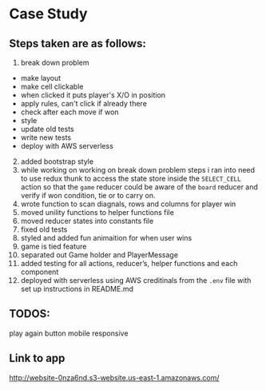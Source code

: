 # Case Study

## Steps taken are as follows:

1. break down problem
  - make layout
  - make cell clickable
  - when clicked it puts player's X/O in position
  - apply rules, can't click if already there
  - check after each move if won
  - style
  - update old tests
  - write new tests
  - deploy with AWS serverless
2. added bootstrap style
3. while working on working on break down problem steps i ran into need to use redux thunk to access the state store inside the `SELECT_CELL` action so that the `game` reducer could be aware of the `board` reducer and verify if won condition, tie or to carry on.
4. wrote function to scan diagnals, rows and columns for player win
5. moved unility functions to helper functions file
6. moved reducer states into constants file
7. fixed old tests
8. styled and added fun animaition for when user wins
9. game is tied feature
10. separated out Game holder and PlayerMessage 
11. added testing for all actions, reducer’s, helper functions and each component
12. deployed with serverless using AWS creditinals from the `.env` file with set up instructions in README.md

## TODOS:
play again button
mobile responsive


## Link to app
http://website-0nza6nd.s3-website.us-east-1.amazonaws.com/
